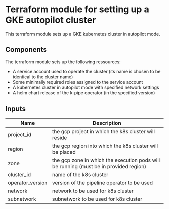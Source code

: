 
# Terraform module for setting up a GKE autopilot cluster

This terraform module sets up a GKE kubernetes cluster in autopilot mode.

## Components

The terraform module sets up the following ressources:
 * A service account used to operate the cluster (its name is chosen to be identical to the cluster name)
 * Some minimally required roles assigned to the service account
 * A kubernetes cluster in autopilot mode with specified network settings
 * A helm chart release of the k-pipe operator (in the specified version)

## Inputs

| Name             | Description                                                                           |
|------------------|---------------------------------------------------------------------------------------|
| project_id       | the gcp project in which the k8s cluster will reside                                  |
| region           | the gcp region into which the k8s cluster will be placed                              |
| zone             | the gcp zone in which the execution pods will be running (must be in provided region) |
| cluster_id       | name of the k8s cluster                                                               |
| operator_version | version of the pipeline operator to be used                                           |
| network          | network to be used for k8s cluster                                                    |
| subnetwork       | subnetwork to be used for k8s cluster                                                 |
